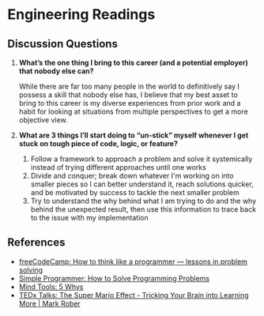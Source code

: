# Engineering Readings

## Discussion Questions

1. **What’s the one thing I bring to this career (and a potential employer) that nobody else can?**

    While there are far too many people in the world to definitively say I possess a skill that nobody else has, I believe that my best asset to bring to this career is my diverse experiences from prior work and a habit for looking at situations from multiple perspectives to get a more objective view.

1. **What are 3 things I’ll start doing to “un-stick” myself whenever I get stuck on tough piece of code, logic, or feature?**

    1. Follow a framework to approach a problem and solve it systemically instead of trying different approaches until one works
    1. Divide and conquer; break down whatever I'm working on into smaller pieces so I can better understand it, reach solutions quicker, and be motivated by success to tackle the next smaller problem
    1. Try to understand the why behind what I am trying to do and the why behind the unexpected result, then use this information to trace back to the issue with my implementation

## References

- [freeCodeCamp: How to think like a programmer — lessons in problem solving](https://www.freecodecamp.org/news/how-to-think-like-a-programmer-lessons-in-problem-solving-d1d8bf1de7d2)
- [Simple Programmer: How to Solve Programming Problems](https://simpleprogrammer.com/solving-problems-breaking-it-down/#google_vignette)
- [Mind Tools: 5 Whys](https://www.mindtools.com/a3mi00v/5-whys)
- [TEDx Talks: The Super Mario Effect - Tricking Your Brain into Learning More | Mark Rober](https://www.youtube.com/watch?v=9vJRopau0g0)

